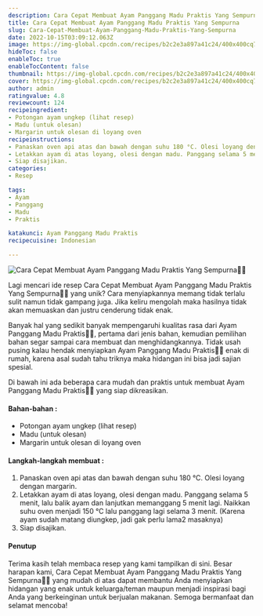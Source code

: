 ```yaml
---
description: Cara Cepat Membuat Ayam Panggang Madu Praktis Yang Sempurna"
title: Cara Cepat Membuat Ayam Panggang Madu Praktis Yang Sempurna
slug: Cara-Cepat-Membuat-Ayam-Panggang-Madu-Praktis-Yang-Sempurna
date: 2022-10-15T03:09:12.063Z
image: https://img-global.cpcdn.com/recipes/b2c2e3a897a41c24/400x400cq70/photo.jpg
hideToc: false
enableToc: true
enableTocContent: false
thumbnail: https://img-global.cpcdn.com/recipes/b2c2e3a897a41c24/400x400cq70/photo.jpg
cover: https://img-global.cpcdn.com/recipes/b2c2e3a897a41c24/400x400cq70/photo.jpg
author: admin
ratingvalue: 4.8
reviewcount: 124
recipeingredient:
- Potongan ayam ungkep (lihat resep)
- Madu (untuk olesan)
- Margarin untuk olesan di loyang oven
recipeinstructions:
- Panaskan oven api atas dan bawah dengan suhu 180 °C. Olesi loyang dengan margarin.
- Letakkan ayam di atas loyang, olesi dengan madu. Panggang selama 5 menit, lalu balik ayam dan lanjutkan memanggang 5 menit lagi. Naikkan suhu oven menjadi 150 °C lalu panggang lagi selama 3 menit. (Karena ayam sudah matang diungkep, jadi gak perlu lama2 masaknya)
- Siap disajikan.
categories:
- Resep

tags:
- Ayam
- Panggang
- Madu
- Praktis

katakunci: Ayam Panggang Madu Praktis
recipecuisine: Indonesian

---
```


![Cara Cepat Membuat Ayam Panggang Madu Praktis Yang Sempurna👩‍🍳](https://img-global.cpcdn.com/recipes/b2c2e3a897a41c24/400x400cq70/photo.jpg)

Lagi mencari ide resep Cara Cepat Membuat Ayam Panggang Madu Praktis Yang Sempurna👩‍🍳 yang unik? Cara menyiapkannya memang tidak terlalu sulit namun tidak gampang juga. Jika keliru mengolah maka hasilnya tidak akan memuaskan dan justru cenderung tidak enak.

Banyak hal yang sedikit banyak mempengaruhi kualitas rasa dari Ayam Panggang Madu Praktis👩‍🍳, pertama dari jenis bahan, kemudian pemilihan bahan segar sampai cara membuat dan menghidangkannya. Tidak usah pusing kalau hendak menyiapkan Ayam Panggang Madu Praktis👩‍🍳 enak di rumah, karena asal sudah tahu triknya maka hidangan ini bisa jadi sajian spesial.

Di bawah ini ada beberapa cara mudah dan praktis untuk membuat Ayam Panggang Madu Praktis👩‍🍳 yang siap dikreasikan.

<!--inarticleads1-->

#### Bahan-bahan :

- Potongan ayam ungkep (lihat resep)
- Madu (untuk olesan)
- Margarin untuk olesan di loyang oven

<!--inarticleads2-->

#### Langkah-langkah membuat :

1. Panaskan oven api atas dan bawah dengan suhu 180 °C. Olesi loyang dengan margarin.
1. Letakkan ayam di atas loyang, olesi dengan madu. Panggang selama 5 menit, lalu balik ayam dan lanjutkan memanggang 5 menit lagi. Naikkan suhu oven menjadi 150 °C lalu panggang lagi selama 3 menit. (Karena ayam sudah matang diungkep, jadi gak perlu lama2 masaknya)
1. Siap disajikan.

#### Penutup

Terima kasih telah membaca resep yang kami tampilkan di sini. Besar harapan kami, Cara Cepat Membuat Ayam Panggang Madu Praktis Yang Sempurna👩‍🍳 yang mudah di atas dapat membantu Anda menyiapkan hidangan yang enak untuk keluarga/teman maupun menjadi inspirasi bagi Anda yang berkeinginan untuk berjualan makanan. Semoga bermanfaat dan selamat mencoba!